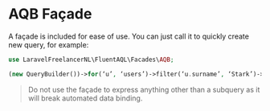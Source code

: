 # AQB Façade
A façade is included for ease of use.
You can just call it to quickly create new query, for example:
```php
use LaravelFreelancerNL\FluentAQL\Facades\AQB;

(new QueryBuilder())->for(‘u’, ‘users’)->filter(‘u.surname’, ‘Stark’)->return(‘u’);
```

> Do not use the façade to express anything other than a subquery as it will break automated data binding.
